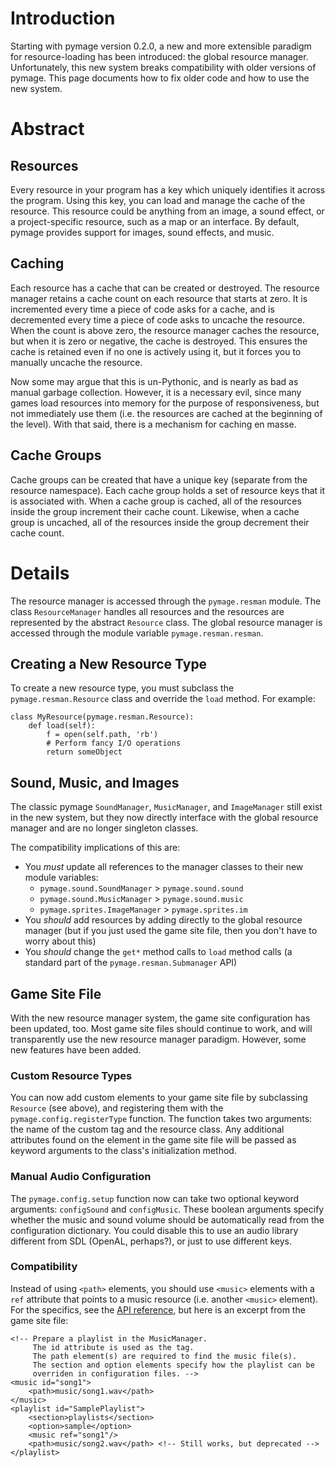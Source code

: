 # Introduction #

Starting with pymage version 0.2.0, a new and more extensible paradigm for resource-loading has been introduced: the global resource manager.  Unfortunately, this new system breaks compatibility with older versions of pymage.  This page documents how to fix older code and how to use the new system.

# Abstract #

## Resources ##

Every resource in your program has a key which uniquely identifies it across the program.  Using this key, you can load and manage the cache of the resource.  This resource could be anything from an image, a sound effect, or a project-specific resource, such as a map or an interface.  By default, pymage provides support for images, sound effects, and music.

## Caching ##

Each resource has a cache that can be created or destroyed.  The resource manager retains a cache count on each resource that starts at zero.  It is incremented every time a piece of code asks for a cache, and is decremented every time a piece of code asks to uncache the resource.  When the count is above zero, the resource manager caches the resource, but when it is zero or negative, the cache is destroyed.  This ensures the cache is retained even if no one is actively using it, but it forces you to manually uncache the resource.

Now some may argue that this is un-Pythonic, and is nearly as bad as manual garbage collection.  However, it is a necessary evil, since many games load resources into memory for the purpose of responsiveness, but not immediately use them (i.e. the resources are cached at the beginning of the level).  With that said, there is a mechanism for caching en masse.

## Cache Groups ##

Cache groups can be created that have a unique key (separate from the resource namespace).  Each cache group holds a set of resource keys that it is associated with.  When a cache group is cached, all of the resources inside the group increment their cache count.  Likewise, when a cache group is uncached, all of the resources inside the group decrement their cache count.

# Details #

The resource manager is accessed through the ` pymage.resman ` module.  The class ` ResourceManager ` handles all resources and the resources are represented by the abstract ` Resource ` class.  The global resource manager is accessed through the module variable ` pymage.resman.resman `.

## Creating a New Resource Type ##

To create a new resource type, you must subclass the ` pymage.resman.Resource ` class and override the ` load ` method.  For example:

```
class MyResource(pymage.resman.Resource):
    def load(self):
        f = open(self.path, 'rb')
        # Perform fancy I/O operations
        return someObject
```

## Sound, Music, and Images ##

The classic pymage ` SoundManager `, ` MusicManager `, and ` ImageManager ` still exist in the new system, but they now directly interface with the global resource manager and are no longer singleton classes.

The compatibility implications of this are:
  * You _must_ update all references to the manager classes to their new module variables:
    * ` pymage.sound.SoundManager ` > ` pymage.sound.sound `
    * ` pymage.sound.MusicManager ` > ` pymage.sound.music `
    * ` pymage.sprites.ImageManager ` > ` pymage.sprites.im `
  * You _should_ add resources by adding directly to the global resource manager (but if you just used the game site file, then you don't have to worry about this)
  * You _should_ change the ` get* ` method calls to ` load ` method calls (a standard part of the ` pymage.resman.Submanager ` API)

## Game Site File ##

With the new resource manager system, the game site configuration has been updated, too.  Most game site files should continue to work, and will transparently use the new resource manager paradigm.  However, some new features have been added.

### Custom Resource Types ###

You can now add custom elements to your game site file by subclassing ` Resource ` (see above), and registering them with the ` pymage.config.registerType ` function.  The function takes two arguments: the name of the custom tag and the resource class.  Any additional attributes found on the element in the game site file will be passed as keyword arguments to the class's initialization method.

### Manual Audio Configuration ###

The ` pymage.config.setup ` function now can take two optional keyword arguments: ` configSound ` and ` configMusic `.  These boolean arguments specify whether the music and sound volume should be automatically read from the configuration dictionary.  You could disable this to use an audio library different from SDL (OpenAL, perhaps?), or just to use different keys.

### Compatibility ###

Instead of using ` <path> ` elements, you should use ` <music> ` elements with a ` ref ` attribute that points to a music resource (i.e. another ` <music> ` element).  For the specifics, see the [API reference](http://code.google.com/p/pymage/downloads/detail?name=pymage-api-0.2.0.zip), but here is an excerpt from the game site file:

```
<!-- Prepare a playlist in the MusicManager.
     The id attribute is used as the tag.
     The path element(s) are required to find the music file(s).
     The section and option elements specify how the playlist can be
     overriden in configuration files. -->
<music id="song1">
    <path>music/song1.wav</path>
</music>
<playlist id="SamplePlaylist">
    <section>playlists</section>
    <option>sample</option>
    <music ref="song1"/>
    <path>music/song2.wav</path> <!-- Still works, but deprecated -->
</playlist>
```